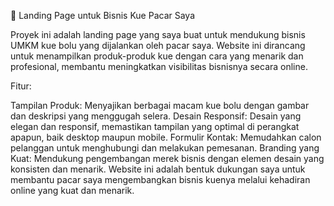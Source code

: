 🌸 Landing Page untuk Bisnis Kue Pacar Saya

Proyek ini adalah landing page yang saya buat untuk mendukung bisnis UMKM kue bolu yang dijalankan oleh pacar saya. Website ini dirancang untuk menampilkan produk-produk kue dengan cara yang menarik dan profesional, membantu meningkatkan visibilitas bisnisnya secara online.

Fitur:

Tampilan Produk: Menyajikan berbagai macam kue bolu dengan gambar dan deskripsi yang menggugah selera.
Desain Responsif: Desain yang elegan dan responsif, memastikan tampilan yang optimal di perangkat apapun, baik desktop maupun mobile.
Formulir Kontak: Memudahkan calon pelanggan untuk menghubungi dan melakukan pemesanan.
Branding yang Kuat: Mendukung pengembangan merek bisnis dengan elemen desain yang konsisten dan menarik.
Website ini adalah bentuk dukungan saya untuk membantu pacar saya mengembangkan bisnis kuenya melalui kehadiran online yang kuat dan menarik.
